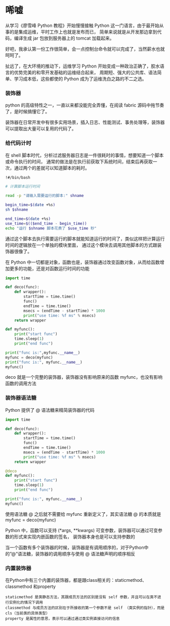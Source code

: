 # 唏嘘

从学习《廖雪峰 Python 教程》开始慢慢接触 Python 这一门语言，由于最开始从事的是集成运维，平时工作上也就是发布而已，
简单来说就是从开发那边拿到代码，编译生成 jar 包放到服务器上的 tomcat 加载起来。

好吧，我承认第一份工作很简单，会一点控制台命令就可以完成了，当然薪水也就呵呵了。

扯远了，在大环境的推动下，运维学习 Python 开始变成一种政治正确了，胶水语言的优势完美的和零开发基础的运维结合起来，
周期短、强大的公共库、语法简单、学习成本低，这些都使的 Python 成为了运维洗白之路的不二之选。

### 装饰器

python 的高级特性之一，一直以来都没能完全弄懂，在阅读 fabric 源码中拖节奏了，是时候搞懂它了。

装饰器在日常开发中有很多实用场景，插入日志、性能测试、事务处理等，装饰器可以提取出大量可以复用的代码了。

### 给代码计时

在 shell 脚本时代，分析过滤服务器日志是一件很耗时的事情，想要知道一个脚本或命令执行的时间，
通常的做法是在执行前获取下系统时间，结束后再获取一次，通过两个的差就可以知道脚本的耗时。

```bash
!#/bin/bash

# 计算脚本运行时间

read -p "请输入需要运行的脚本:" shname

begin_time=$(date +%s)
sh $shname

end_time=$(date +%s)
use_time=$(($end_time - begin_time))
echo "运行 $shname 脚本花费了 $use_time 秒"
```
通过这个脚本去执行需要运行的脚本就能知道运行的时间了，类似这样把计算运行时间的逻辑放在一个单独的模块里面，
通过这个模块去调用其他脚本的方式跟装饰器很像了。

在 Python 中一切都是对象，函数也是，装饰器通过改变函数对象，从而给函数增加更多的功能，还是对函数运行时间的功能

```python
import time 

def deco(func):
    def wrapper():
        startTime = time.time()
        func()
        endTime = time.time()
        msecs = (endTime - startTime) * 1000
        print("use time: %f ms" % msecs)
    return wrapper

def myfunc():
    print("start func")
    time.sleep(1)
    print("end func")

print("func is:",myfunc.__name__)          
myfunc = deco(myfunc)
print("func is:", myfunc.__name__)
myfunc()
```
deco 就是一个完整的装饰器，装饰器没有影响原来的函数 myfunc，也没有影响函数的调用方法

### 装饰器语法糖

Python 提供了 @ 语法糖来精简装饰器的代码
```python
import time

def deco(func):
    def wrapper():
        startTime = time.time()
        func()
        endTime = time.time()
        msecs = (endTime - startTime) * 1000
        print("use time: %f ms" % msecs)
    return wrapper

@deco
def myfunc():
    print("start func")
    time.sleep(1)
    print("end func")

print("func is:", myfunc.__name__)
myfunc()
```
使用语法糖 @ 之后就不需要给 myfunc 重新定义了，其实语法糖 @ 的本质就是 myfunc = deco(myfunc)

Python 中，函数可以支持 (*args, **kwargs) 可变参数，装饰器可以通过可变参数的形式来实现内嵌函数的签名，
装饰器本身也是可以支持参数的

当一个函数有多个装饰器的时候，装饰器是有调用顺序的，对于Python中的”@”语法糖，装饰器的调用顺序与使用 @ 语法糖声明的顺序相反

### 内置装饰器

在Python中有三个内置的装饰器，都是跟class相关的：staticmethod、classmethod 和property

```text
staticmethod 是类静态方法，其跟成员方法的区别是没有 self 参数，并且可以在类不进行实例化的情况下调用
classmethod 与成员方法的区别在于所接收的第一个参数不是 self （类实例的指针），而是cls（当前类的具体类型）
property 是属性的意思，表示可以通过通过类实例直接访问的信息
```